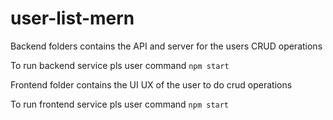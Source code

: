 # user-list-mern

Backend folders contains the API and server for the users CRUD operations

To run backend service pls user command `npm start`


Frontend folder contains the UI UX of the user to do crud operations 

To run frontend service pls user command `npm start`
